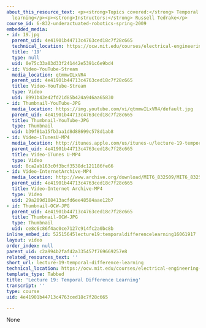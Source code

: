 ```yaml
---
about_this_resource_text: <p><strong>Topics covered:</strong> Temporal difference
  learning</p><p><strong>Instructors:</strong> Russell Tedrake</p>
course_id: 6-832-underactuated-robotics-spring-2009
embedded_media:
- id: 19.jpg
  parent_uid: 4e41901b44713c4763ced18c7f28c665
  technical_location: https://ocw.mit.edu/courses/electrical-engineering-and-computer-science/6-832-underactuated-robotics-spring-2009/video-lectures/lecture-19-temporal-difference-learning/19.jpg
  title: '19'
  type: null
  uid: 0e75c33a03d33f241442e5391c6e9bd4
- id: Video-YouTube-Stream
  media_location: qtmmwILxVR4
  parent_uid: 4e41901b44713c4763ced18c7f28c665
  title: Video-YouTube-Stream
  type: Video
  uid: 8991b43e42fd21d85b424a946aa65830
- id: Thumbnail-YouTube-JPG
  media_location: https://img.youtube.com/vi/qtmmwILxVR4/default.jpg
  parent_uid: 4e41901b44713c4763ced18c7f28c665
  title: Thumbnail-YouTube-JPG
  type: Thumbnail
  uid: b39f81a15fb3aa1d8d88699c578d1ab8
- id: Video-iTunesU-MP4
  media_location: http://itunes.apple.com/us/itunes-u/lecture-19-temporal-difference/id515317098?i=112432111
  parent_uid: 4e41901b44713c4763ced18c7f28c665
  title: Video-iTunes U-MP4
  type: Video
  uid: 0ca2ab163c0f3bcf3538dc121186fe66
- id: Video-InternetArchive-MP4
  media_location: http://www.archive.org/download/MIT6_832S09/MIT6_832S09lec19_300k.mp4
  parent_uid: 4e41901b44713c4763ced18c7f28c665
  title: Video-Internet Archive-MP4
  type: Video
  uid: 29a209d108413acfd6ee48584aae12b7
- id: Thumbnail-OCW-JPG
  parent_uid: 4e41901b44713c4763ced18c7f28c665
  title: Thumbnail-OCW-JPG
  type: Thumbnail
  uid: ce8c6c86f4ac0ce7127c914fc2a0bc8b
inline_embed_id: 52515645lecture19:temporaldifferencelearning16061917
layout: video
order_index: null
parent_uid: c2a994b2faf42a335457f769669257e8
related_resources_text: ''
short_url: lecture-19-temporal-difference-learning
technical_location: https://ocw.mit.edu/courses/electrical-engineering-and-computer-science/6-832-underactuated-robotics-spring-2009/video-lectures/lecture-19-temporal-difference-learning
template_type: Tabbed
title: 'Lecture 19: Temporal Difference Learning'
transcript: ''
type: course
uid: 4e41901b44713c4763ced18c7f28c665

---
```

None
